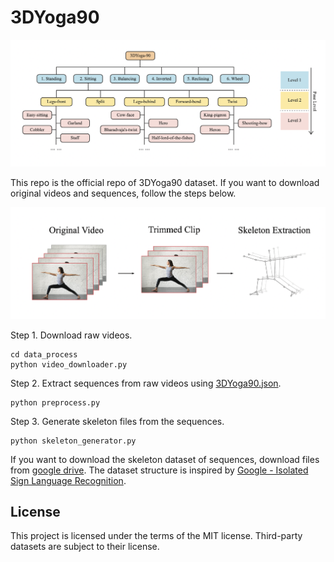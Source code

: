# 3DYoga90
![](figures/pose_hierarchy.png)

This repo is the official repo of 3DYoga90 dataset. If you want to download original videos and sequences, follow the steps below. 

![](figures/process_flow.png)

Step 1. Download raw videos.

```
cd data_process
python video_downloader.py
```

Step 2. Extract sequences from raw videos using [3DYoga90.json](https://github.com/seonokkim/3DYoga90/blob/main/data/3DYoga90.json).

```
python preprocess.py
```

Step 3. Generate skeleton files from the sequences.

```
python skeleton_generator.py
```

 If you want to download the skeleton dataset of sequences, download files from [google drive](https://drive.google.com/drive/folders/11SOWVJ5CF5pbkftMqogVP5Pkyg88hbau?usp=sharing). The dataset structure is inspired by [Google - Isolated Sign Language Recognition](https://www.kaggle.com/competitions/asl-signs/data?select=train_landmark_files).



## License
This project is licensed under the terms of the MIT license.
Third-party datasets are subject to their license.
